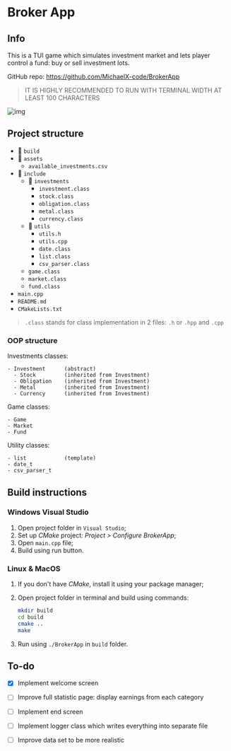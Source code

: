 # Broker App

## Info

This is a TUI game which simulates investment market and lets player control a
fund: buy or sell investment lots.

GitHub repo: <https://github.com/MichaelX-code/BrokerApp>

> IT IS HIGHLY RECOMMENDED TO RUN WITH TERMINAL WIDTH AT LEAST 100 CHARACTERS

![img](https://user-images.githubusercontent.com/59616661/146963590-e25ab2d2-c25f-4c29-9c70-2318a0f13a36.png)

## Project structure

- 📁 `build`
- 📂 `assets`
  - `available_investments.csv`
- 📂 `include`
  - 📂 `investments`
    - `investment.class`
    - `stock.class`
    - `obligation.class`
    - `metal.class`
    - `currency.class`
  - 📂 `utils`
    - `utils.h`
    - `utils.cpp`
    - `date.class`
    - `list.class`
    - `csv_parser.class`
  - `game.class`
  - `market.class`
  - `fund.class`
- `main.cpp`
- `README.md`
- `CMakeLists.txt`

> `.class` stands for class implementation in 2 files: `.h` or `.hpp` and `.cpp`

### OOP structure

Investments classes:

    - Investment      (abstract)
      - Stock         (inherited from Investment)
      - Obligation    (inherited from Investment)
      - Metal         (inherited from Investment)
      - Currency      (inherited from Investment)

Game classes:

    - Game
    - Market
    - Fund

Utility classes:

    - list            (template)
    - date_t
    - csv_parser_t

## Build instructions

### Windows Visual Studio

1. Open project folder in `Visual Studio`;
1. Set up *CMake* project: *Project > Configure BrokerApp*;
1. Open `main.cpp` file;
1. Build using run button.

### Linux & MacOS

1. If you don't have *CMake*, install it using your package manager;
1. Open project folder in terminal and build using commands:

    ```bash
    mkdir build
    cd build
    cmake ..
    make
    ```

1. Run using `./BrokerApp` in `build` folder.

## To-do

- [x] Implement welcome screen
- [ ] Improve full statistic page: display earnings from each category
- [ ] Implement end screen

- [ ] Implement logger class which writes everything into separate file
- [ ] Improve data set to be more realistic
